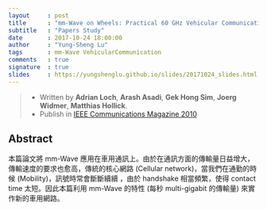 ```yaml
---
layout     : post
title      : "mm-Wave on Wheels: Practical 60 GHz Vehicular Communication Without Beam Training"
subtitle   : "Papers Study"
date       : 2017-10-24 18:00:00
author     : "Yung-Sheng Lu"
tags       : mm-Wave VehicularCommunication
comments   : true
signature  : true
slides     : https://yungshenglu.github.io/slides/20171024_slides.html
---
```


> * Written by **Adrian Loch**, **Arash Asadi**, **Gek Hong Sim**, **Joerg Widmer**, **Matthias Hollick**.
> * Publish in [IEEE Communications Magazine 2010](http://ieeexplore.ieee.org/document/5783993/)

## Abstract

本篇論文將 mm-Wave 應用在車用通訊上。由於在通訊方面的傳輸量日益增大，傳輸速度的要求也愈高，傳統的核心網路 (Cellular network)，當我們在通勤的時候 (Mobility)，訊號時常會斷斷續續 ，由於 handshake 相當頻繁，使得 contact time 太短。因此本篇利用 mm-Wave 的特性 (每秒 multi-gigabit 的傳輸量) 來實作新的車用網路。